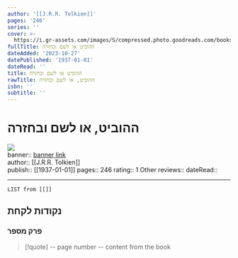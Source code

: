 ```yaml
---
author: '[[J.R.R. Tolkien]]'
pages: '246'
series: ''
cover: >-
  https://i.gr-assets.com/images/S/compressed.photo.goodreads.com/books/1312109696l/12223437.jpg
fullTitle: ההוביט או לשם ובחזרה
dateAdded: '2023-10-27'
datePublished: '1937-01-01'
dateRead: ''
title: ההוביט או לשם ובחזרה
rawTitle: ההוביט, או לשם ובחזרה
isbn: ''
subtitle: ''
---
```

# ההוביט, או לשם ובחזרה

![](https:&#x2F;&#x2F;i.gr-assets.com&#x2F;images&#x2F;S&#x2F;compressed.photo.goodreads.com&#x2F;books&#x2F;1312109696l&#x2F;12223437.jpg)  
banner:: [banner link](https:&#x2F;&#x2F;i.gr-assets.com&#x2F;images&#x2F;S&#x2F;compressed.photo.goodreads.com&#x2F;books&#x2F;1312109696l&#x2F;12223437.jpg)  
author:: [[J.R.R. Tolkien]]  
publish:: [[1937-01-01]]
pages:: 246
rating:: 1 
Other reviews:: 
dateRead:: 

<hr  style="clear:both"/>



```dataview
LIST from [[]]
```

## נקודות לקחת 

### פרק מספר
> [!quote] -- page number -- 
>  content from the book




```